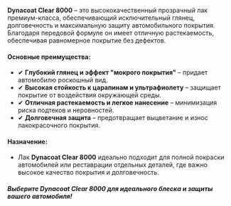 **Dynacoat Clear 8000** – это высококачественный прозрачный лак премиум-класса, обеспечивающий исключительный глянец, долговечность и максимальную защиту автомобильного покрытия. Благодаря передовой формуле он имеет отличную растекаемость, обеспечивая равномерное покрытие без дефектов.

#### Основные преимущества:

- ✔ **Глубокий глянец и эффект "мокрого покрытия"** – придает автомобилю роскошный вид.
- ✔ **Высокая стойкость к царапинам и ультрафиолету** – защищает покрытие от воздействия окружающей среды.
- ✔ **Отличная растекаемость и легкое нанесение** – минимизация риска подтеков и неровностей.
- ✔ **Долговечная защита** – предотвращает выцветание и износ лакокрасочного покрытия.

#### Назначение:

- Лак **Dynacoat Clear 8000** идеально подходит для полной покраски автомобилей или реставрации отдельных деталей, где важно высокое качество покрытия и долговечность.

##### Выберите **Dynacoat Clear 8000** для идеального блеска и защиты вашего автомобиля!
